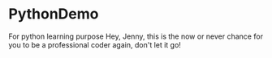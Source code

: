 # PythonDemo
For python learning purpose
Hey, Jenny, this is the now or never chance for you to be a professional coder again, don't let it go!
